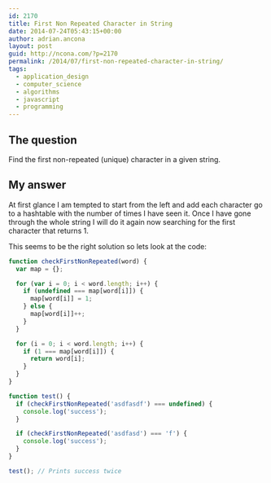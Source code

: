 ```yaml
---
id: 2170
title: First Non Repeated Character in String
date: 2014-07-24T05:43:15+00:00
author: adrian.ancona
layout: post
guid: http://ncona.com/?p=2170
permalink: /2014/07/first-non-repeated-character-in-string/
tags:
  - application_design
  - computer_science
  - algorithms
  - javascript
  - programming
---
```

## The question

Find the first non-repeated (unique) character in a given string.

## My answer

At first glance I am tempted to start from the left and add each character go to a hashtable with the number of times I have seen it. Once I have gone through the whole string I will do it again now searching for the first character that returns 1.

<!--more-->

This seems to be the right solution so lets look at the code:

```js
function checkFirstNonRepeated(word) {
  var map = {};

  for (var i = 0; i < word.length; i++) {
    if (undefined === map[word[i]]) {
      map[word[i]] = 1;
    } else {
      map[word[i]]++;
    }
  }

  for (i = 0; i < word.length; i++) {
    if (1 === map[word[i]]) {
      return word[i];
    }
  }
}

function test() {
  if (checkFirstNonRepeated('asdfasdf') === undefined) {
    console.log('success');
  }

  if (checkFirstNonRepeated('asdfasd') === 'f') {
    console.log('success');
  }
}

test(); // Prints success twice
```

